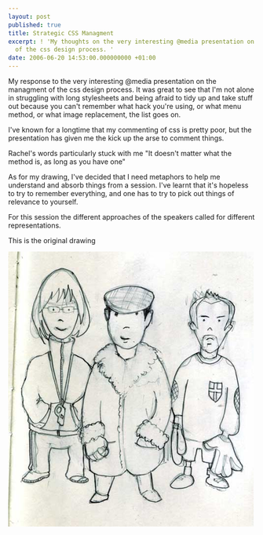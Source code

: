 ```yaml
---
layout: post
published: true
title: Strategic CSS Managment
excerpt: ! 'My thoughts on the very interesting @media presentation on the managment
  of the css design process. '
date: 2006-06-20 14:53:00.000000000 +01:00
---
```

My response to the very interesting @media presentation on the managment of the css design process. It was great to see that I'm not alone in struggling with long stylesheets and being afraid to tidy up and take stuff out because you can't remember what hack you're using, or what menu method, or what image replacement, the list goes on.

I've known for a longtime that my commenting of css is pretty poor, but the presentation has given me the kick up the arse to comment things.

Rachel's words particularly stuck with me "It doesn't matter what the method is, as long as you have one"

As for my drawing, I've decided that I need metaphors to help me understand and absorb things from a session. I've learnt that it's hopeless to try to remember everything, and one has to try to pick out things of relevance to yourself.

For this session the different approaches of the speakers called for different representations.

This is the original drawing

![](/images/drawings/178.jpg)
